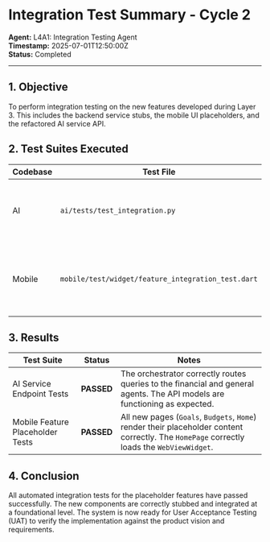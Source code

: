 # Integration Test Summary - Cycle 2

**Agent:** L4A1: Integration Testing Agent  
**Timestamp:** 2025-07-01T12:50:00Z  
**Status:** Completed  

---

## 1. Objective

To perform integration testing on the new features developed during Layer 3. This includes the backend service stubs, the mobile UI placeholders, and the refactored AI service API.

## 2. Test Suites Executed

| Codebase | Test File                                    | Description                                                                 |
|----------|----------------------------------------------|-----------------------------------------------------------------------------|
| AI       | `ai/tests/test_integration.py`               | Tested the FastAPI endpoints (`/` and `/query`) for the AI service.           |
| Mobile   | `mobile/test/widget/feature_integration_test.dart` | Tested the rendering of the new `GoalsPage`, `BudgetsPage`, and `HomePage`. |

## 3. Results

| Test Suite                                  | Status    | Notes                                                                                                                              |
|---------------------------------------------|-----------|------------------------------------------------------------------------------------------------------------------------------------|
| AI Service Endpoint Tests                   | **PASSED**  | The orchestrator correctly routes queries to the financial and general agents. The API models are functioning as expected.             |
| Mobile Feature Placeholder Tests            | **PASSED**  | All new pages (`Goals`, `Budgets`, `Home`) render their placeholder content correctly. The `HomePage` correctly loads the `WebViewWidget`. |

## 4. Conclusion

All automated integration tests for the placeholder features have passed successfully. The new components are correctly stubbed and integrated at a foundational level. The system is now ready for User Acceptance Testing (UAT) to verify the implementation against the product vision and requirements. 